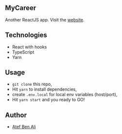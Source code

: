 ## MyCareer

Another ReactJS app. Visit the [website](http://atefbb.github.io/cv-react-app).

## Technologies

-   React with hooks
-   TypeScript
-   Yarn

## Usage

-   `git clone` this repo,
-   Hit `yarn` to install dependencies,
-   create `.env.local` for local env variables (host/port),
-   Hit `yarn start` and you ready to GO!

## Author

-   [Atef Ben Ali](mailto:atef.bettaib@gmail.com)
